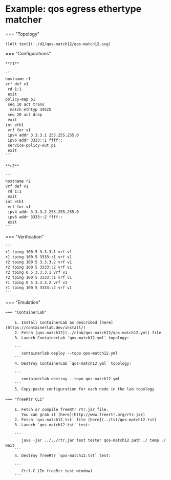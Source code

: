# Example: qos egress ethertype matcher

=== "Topology"

    ![Alt text](../d2/qos-match12/qos-match12.svg)

=== "Configurations"

    **r1**

    ```
    hostname r1
    vrf def v1
     rd 1:1
     exit
    policy-map p1
     seq 10 act trans
      match ethtyp 34525
     seq 20 act drop
     exit
    int eth1
     vrf for v1
     ipv4 addr 3.3.3.1 255.255.255.0
     ipv6 addr 3333::1 ffff::
     service-policy-out p1
     exit
    ```

    **r2**

    ```
    hostname r2
    vrf def v1
     rd 1:1
     exit
    int eth1
     vrf for v1
     ipv4 addr 3.3.3.2 255.255.255.0
     ipv6 addr 3333::2 ffff::
     exit
    ```

=== "Verification"

    ```
    r1 tping 100 5 3.3.3.1 vrf v1
    r1 tping 100 5 3333::1 vrf v1
    r2 tping 100 5 3.3.3.2 vrf v1
    r2 tping 100 5 3333::2 vrf v1
    r2 tping 0 5 3.3.3.1 vrf v1
    r2 tping 100 5 3333::1 vrf v1
    r1 tping 0 5 3.3.3.2 vrf v1
    r1 tping 100 5 3333::2 vrf v1
    ```

=== "Emulation"

    === "ContainerLab"

        1. Install ContainerLab as described [here](https://containerlab.dev/install/)  
        2. Fetch [qos-match12](../clab/qos-match12/qos-match12.yml) file  
        3. Launch ContainerLab `qos-match12.yml` topology:  

        ```
           containerlab deploy --topo qos-match12.yml  
        ```
        4. Destroy ContainerLab `qos-match12.yml` topology:  

        ```
           containerlab destroy --topo qos-match12.yml  
        ```
        5. Copy-paste configuration for each node in the lab topology

    === "freeRtr CLI"

        1. Fetch or compile freeRtr rtr.jar file.  
           You can grab it [here](http://www.freertr.org/rtr.jar)  
        2. Fetch `qos-match12.tst` file [here](../tst/qos-match12.tst)  
        3. Launch `qos-match12.tst` test:  

        ```
           java -jar ../../rtr.jar test tester qos-match12 path ./ temp ./ wait
        ```
        4. Destroy freeRtr `qos-match12.tst` test:  

        ```
           Ctrl-C (In freeRtr test window)
        ```

